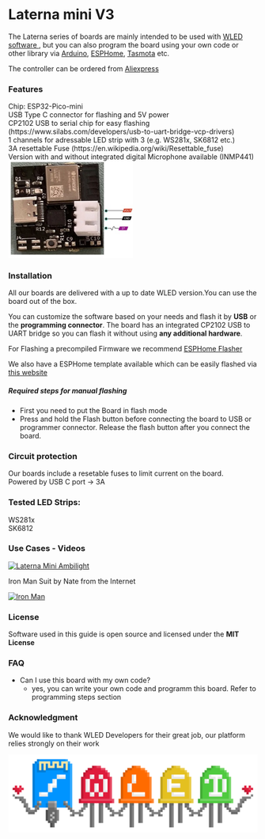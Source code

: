 <h1>Laterna mini V3</h1>

The Laterna series of boards are mainly intended to be used with [WLED software ](https://github.com/Aircoookie/WLED "WLED's Homepage"), but you can also program the board using your own code or other library via [Arduino](https://www.arduino.cc "Arduino Homepage"), [ESPHome](https://esphome.io "ESPHome Homepage"), [Tasmota](https://tasmota.github.io/docs "Tasmota Homepage") etc.


The controller can be ordered from [Aliexpress](https://www.aliexpress.us/item/3256804573459837.html?spm=a2g0o.store_pc_allProduct.8148356.7.357860603lHAKu&pdp_npi=2%40dis%21USD%21US%20%2416.75%21US%20%2416.75%21%21%21%21%21%402146a03716660030378366121e8ed3%2112000030370281507%21sh&gatewayAdapt=glo2usa&_randl_shipto=US)<br>

<h3>Features</h3>
Chip:   ESP32-Pico-mini
<br>USB Type C connector for flashing and 5V power
<br>CP2102 USB to serial chip for easy flashing (https://www.silabs.com/developers/usb-to-uart-bridge-vcp-drivers) 
<br>1 channels for adressable LED strip with 3 (e.g. WS281x, SK6812 etc.)
<br>3A resettable Fuse (https://en.wikipedia.org/wiki/Resettable_fuse)
<br>Version with and without integrated digital Microphone available (INMP441)

<img src="Laterna_mini_v3_Pinout.jpg" width="50%">

<h3>Installation</h3>

All our boards are delivered with a up to date WLED version.You can use the board out of the box.

You can customize the software based on your needs and flash it by **USB** or the **programming connector**.
The board has an integrated CP2102 USB to UART bridge so you can flash it without using **any additional hardware**.

For Flashing a precompiled Firmware we recommend [ESPHome Flasher](https://github.com/esphome/esphome-flasher/releases "ESPHome Flasher Releases")

We also have a ESPHome template available which can be easily flashed via [this website](https://planet-laterna.github.io/Laterna-ESPHome-template)

<h5>Required steps for manual flashing</h5>

* First you need to put the Board in flash mode
* Press and hold the Flash button before connecting the board to USB or programmer connector. Release the flash button after you connect the board.


<h3>Circuit protection</h3>

Our boards include a resetable fuses to limit current on the board.
<br>Powered by USB C port -> 3A

<h3>Tested LED Strips:</h3>
WS281x
<br>SK6812


<h3>Use Cases - Videos</h3> 

[![Laterna Mini Ambilight](http://i3.ytimg.com/vi/7gAAEo-JBUc/hqdefault.jpg)](https://www.youtube.com/watch?v=7gAAEo-JBUc)

Iron Man Suit by Nate from the Internet

[![Iron Man](https://img.youtube.com/vi/u2959fVrq-s/hqdefault.jpg)](https://youtu.be/u2959fVrq-s?si=skSPCmUmJoFIo4mM&t=94)

<h3>License</h3>

Software used in this guide is open source and licensed under the **MIT License**

<h3>FAQ</h3>

* Can I use this board with my own code?
  - yes, you can write your own code and programm this board. Refer to programming steps section

<h3>Acknowledgment</h3>

We would like to thank WLED Developers for their great job, our platform relies strongly on their work

[![Alt text](https://github.com/Aircoookie/WLED/blob/main/images/wled_logo_akemi.png?raw=true)](https://github.com/Aircoookie/WLED)
